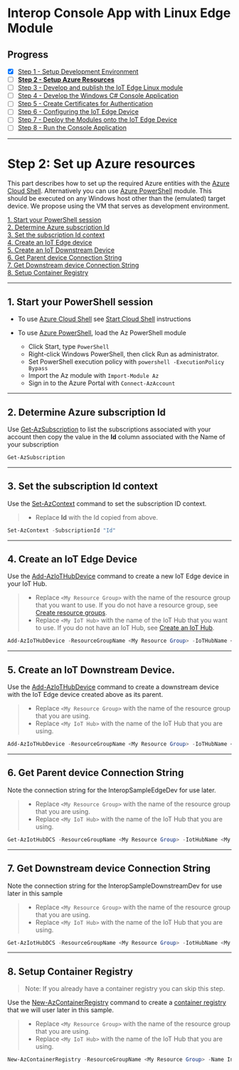 # Interop Console App with Linux Edge Module
## Progress

- [x] [Step 1 - Setup Development Environment](./Setup%20Development%20Environment.MD)   
- [ ] [**Step 2 - Setup Azure Resources**](./Setup%20Azure%20Resources.MD)  
- [ ] [Step 3 - Develop and publish the IoT Edge Linux module](./Develop%20and%20publish%20the%20IoT%20edge%20Linux%20module.MD)  
- [ ] [Step 4 - Develop the Windows C# Console Application](./Develop%20the%20Windows%20C%23%20Console%20Application.MD)  
- [ ] [Step 5 - Create Certificates for Authentication](./Create%20Certificates%20for%20Authentication.MD)  
- [ ] [Step 6 - Configuring the IoT Edge Device](./Configuring%20the%20IoT%20Edge%20Device.MD)  
- [ ] [Step 7 - Deploy the Modules onto the IoT Edge Device](./Deploy%20the%20Modules%20onto%20the%20IoT%20Edge%20Device.MD)  
- [ ] [Step 8 - Run the Console Application](./Run%20the%20Console%20Application.MD)  
---
# Step 2: Set up Azure resources  
This part describes how to set up the required Azure entities with the [Azure Cloud Shell](https://docs.microsoft.com/azure/cloud-shell/overview). Alternatively you can use [Azure PowerShell](https://docs.microsoft.com/powershell/azure/) module. This should be executed on any Windows host other than the (emulated) target device. We propose using the VM that serves as development environment. 

[1. Start your PowerShell session](step1)  
[2. Determine Azure subscription Id](step2)  
[3. Set the subscription Id context](step3)  
[4. Create an IoT Edge device](step4)  
[5. Create an IoT Downstream Device](step5)  
[6. Get Parent device Connection String](step6)  
[7. Get Downstream device Connection String](step7)  
[8. Setup Container Registry](step8)  

----
<a name="step1"></a>
## 1. Start your PowerShell session

* To use [Azure Cloud Shell](https://docs.microsoft.com/azure/cloud-shell/quickstart-powershell) see [Start Cloud Shell](https://docs.microsoft.com/azure/cloud-shell/quickstart-powershell#start-cloud-shell) instructions
  

* To use [Azure PowerShell](https://docs.microsoft.com/powershell/azure/), load the Az PowerShell module  
     * Click Start, type `PowerShell`  
     * Right-click Windows PowerShell, then click Run as administrator.
     * Set PowerShell execution policy with `powershell -ExecutionPolicy Bypass`
     * Import the Az module with `Import-Module Az`
     * Sign in to the Azure Portal with `Connect-AzAccount`
---
<a name="step2"></a>
## 2. Determine Azure subscription Id
Use [Get-AzSubscription](https://docs.microsoft.com/powershell/module/az.accounts/get-azsubscription?view=azps-4.5.0) to list the subscriptions associated with your account then copy the value in the **Id** column associated with the Name of your subscription
```powershell
Get-AzSubscription
```
---
<a name="step3"></a>
## 3. Set the subscription Id context
Use the [Set-AzContext](https://docs.microsoft.com/powershell/module/az.accounts/set-azcontext) command to set the subscription ID context.  
> * Replace **Id** with the Id copied from above.
```powershell
Set-AzContext -SubscriptionId "Id"
```
---
<a name="step4"></a>
## 4. Create an IoT Edge Device
Use the [Add-AzIoTHubDevice](https://docs.microsoft.com/powershell/module/az.iothub/add-aziothubdevice) command to create a new IoT Edge device in your IoT Hub.

> * Replace `<My Resource Group>` with the name of the resource group that you want to use.  If you do not have a resource group, see [Create resource groups](https://docs.microsoft.com/azure/azure-resource-manager/management/manage-resource-groups-portal#create-resource-groups_).
> * Replace `<My IoT Hub>` with the name of the IoT Hub that you want to use.  If you do not have an IoT Hub, see [Create an IoT Hub](https://docs.microsoft.com/azure/iot-hub/iot-hub-create-through-portal#create-an-iot-hub).

```powershell
Add-AzIoTHubDevice -ResourceGroupName <My Resource Group> -IoTHubName <My IoT Hub> -DeviceId InteropSampleEdgeDev -EdgeEnabled
```
---
<a name="step5"></a>
## 5. Create an IoT Downstream Device.
Use the [Add-AzIoTHubDevice](https://docs.microsoft.com/powershell/module/az.iothub/add-aziothubdevice) command to create a downstream device with the IoT Edge device created above as its parent.  

> * Replace `<My Resource Group>` with the name of the resource group that you are using. 
> * Replace `<My IoT Hub>` with the name of the IoT Hub that you are using.  

```powershell
Add-AzIoTHubDevice -ResourceGroupName <My Resource Group> -IoTHubName <My IoT Hub> -DeviceId InteropSampleDownstreamDev -ParentDeviceId InteropSampleEdgeDev
```
---
<a name="step6"></a>
## 6. Get Parent device Connection String
Note the connection string for the InteropSampleEdgeDev for use later.

> * Replace `<My Resource Group>` with the name of the resource group that you are using. 
> * Replace `<My IoT Hub>` with the name of the IoT Hub that you are using.  

```powershell
Get-AzIotHubDCS -ResourceGroupName <My Resource Group> -IotHubName <My IoT Hub> -DeviceId InteropSampleEdgeDev -KeyType primary | fl * 
```
---
<a name="step7"></a>
## 7. Get Downstream device Connection String
Note the connection string for the InteropSampleDownstreamDev for use later in this sample

> * Replace `<My Resource Group>` with the name of the resource group that you are using. 
> * Replace `<My IoT Hub>` with the name of the IoT Hub that you are using.  

```powershell
Get-AzIotHubDCS -ResourceGroupName <My Resource Group> -IotHubName <My IoT Hub -DeviceId InteropSampleDownstreamDev -KeyType primary | fl *
```
---
<a name="step8"></a>
## 8. Setup Container Registry
> Note: If you already have a container registry you can skip this step.  

Use the [New-AzContainerRegistry](https://docs.microsoft.com/powershell/module/az.containerregistry/New-AzContainerRegistry) command to create a [container registry](https://docs.microsoft.com/en-us/azure/container-registry/) that we will user later in this sample.

> * Replace `<My Resource Group>` with the name of the resource group that you are using. 
> * Replace `<My IoT Hub>` with the name of the IoT Hub that you are using.  

```powershell
New-AzContainerRegistry -ResourceGroupName <My Resource Group> -Name InteropSampleRegistry -Sku "Basic" -EnableAdminUser
```
